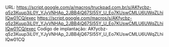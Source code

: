 URL: https://script.google.com/a/macros/truckpad.com.br/s/AKfycbz-q5z3Kuup3iL0Y_YJyVNHAp_2JBB4jQ67SI55Y_U_Eo7KUswCMLU6UWqZLhiIQw01CQ/exec
https://script.google.com/macros/s/AKfycbz-q5z3Kuup3iL0Y_YJyVNHAp_2JBB4jQ67SI55Y_U_Eo7KUswCMLU6UWqZLhiIQw01CQ/exec
Codigo de implantação: AKfycbz-q5z3Kuup3iL0Y_YJyVNHAp_2JBB4jQ67SI55Y_U_Eo7KUswCMLU6UWqZLhiIQw01CQ
